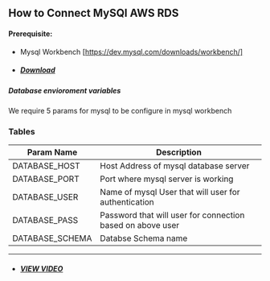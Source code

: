 ## How to Connect MySQl AWS RDS

#### Prerequisite:

- Mysql Workbench [https://dev.mysql.com/downloads/workbench/]
- ##### [Download](https://cdn.mysql.com//Downloads/MySQLGUITools/mysql-workbench-community-8.0.31-macos-x86_64.dmg "Download Link")

##### Database envioroment variables

We require 5 params for mysql to be configure in mysql workbench

### Tables

| Param Name      | Description                                                |
| --------------- | ---------------------------------------------------------- |
| DATABASE_HOST   | Host Address of mysql database server                      |
| DATABASE_PORT   | Port where mysql server is working                         |
| DATABASE_USER   | Name of mysql User that will user for authentication       |
| DATABASE_PASS   | Password that will user for connection based on above user |
| DATABASE_SCHEMA | Databse Schema name                                        |

---

- ##### [VIEW VIDEO](https://s3.ap-south-1.amazonaws.com/github.document.upload/Connect-RDS.mp4 "VIEW VIDEO")
